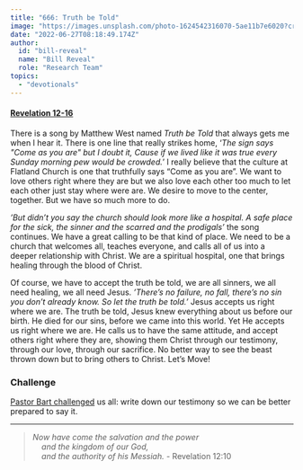 ```yaml
---
title: "666: Truth be Told"
image: "https://images.unsplash.com/photo-1624542316070-5ae11b7e6020?crop=entropy&cs=srgb&fm=jpg&ixid=Mnw5NjYxfDB8MXxzZWFyY2h8MTB8fFRydXRofGVufDB8fHx8MTYxODIzNjM3Mw&ixlib=rb-1.2.1&q=85"
date: "2022-06-27T08:18:49.174Z"
author:
  id: "bill-reveal"
  name: "Bill Reveal"
  role: "Research Team"
topics:
  - "devotionals"
---
```

#### [Revelation 12-16][rev]

There is a song by Matthew West named _Truth be Told_ that always gets me when I hear it. There is one line that really strikes home, ‘_The sign says "Come as you are" but I doubt it, Cause if we lived like it was true every Sunday morning pew would be crowded._’
I really believe that the culture at Flatland Church is one that truthfully says “Come as you are”. We want to love others right where they are but we also love each other too much to let each other just stay where were are. We desire to move to the center, together. But we have so much more to do.

_’But didn’t you say the church should look more like a hospital. A safe place for the sick, the sinner and the scarred and the prodigals’_ the song continues. We have a great calling to be that kind of place. We need to be a church that welcomes all, teaches everyone, and calls all of us into a deeper relationship with Christ. We are a spiritual hospital, one that brings healing through the blood of Christ. 

Of course, we have to accept the truth be told, we are all sinners, we all need healing, we all need Jesus. _’There’s no failure, no fall, there’s no sin you don’t already know. So let the truth be told.’_ Jesus accepts us right where we are. The truth be told, Jesus knew everything about us before our birth. He died for our sins, before we came into this world. Yet He accepts us right where we are. He calls us to have the same attitude, and accept others right where they are, showing them Christ through our testimony, through our love, through our sacrifice. No better way to see the beast thrown down but to bring others to Christ. Let’s Move!

### Challenge
[Pastor Bart challenged][fla] us all: write down our testimony so we can be better prepared to say it.

----

> _Now have come the salvation and the power_    
> _&nbsp;&nbsp;&nbsp;&nbsp;and the kingdom of our God,_   
> _&nbsp;&nbsp;&nbsp;&nbsp;and the authority of his Messiah._ - Revelation 12:10


[rev]: https://biblehub.com/revelation/12.htm
[fla]: https://flatlandchurch.com/sermons
